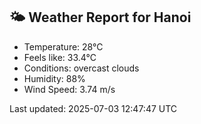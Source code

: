 <!-- WEATHER-START -->
## 🌤 Weather Report for Hanoi

- Temperature: 28°C
- Feels like: 33.4°C
- Conditions: overcast clouds
- Humidity: 88%
- Wind Speed: 3.74 m/s

Last updated: 2025-07-03 12:47:47 UTC
<!-- WEATHER-END -->
